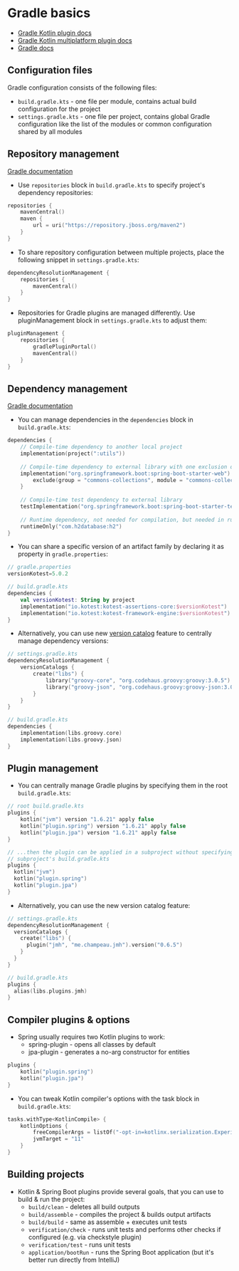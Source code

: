 # Gradle basics
* [Gradle Kotlin plugin docs](https://kotlinlang.org/docs/gradle.html)
* [Gradle Kotlin multiplatform plugin docs](https://kotlinlang.org/docs/multiplatform-dsl-reference.html)
* [Gradle docs](https://docs.gradle.org/current/userguide/getting_started.html)

## Configuration files
Gradle configuration consists of the following files:
* `build.gradle.kts` - one file per module, contains actual build configuration for the project
* `settings.gradle.kts` - one file per project, contains global Gradle configuration like the list of the modules or
  common configuration shared by all modules

## Repository management
[Gradle documentation](https://docs.gradle.org/current/userguide/declaring_repositories.html)

* Use ``repositories`` block in ``build.gradle.kts`` to specify project's dependency repositories:
```kotlin
repositories { 
    mavenCentral()
    maven {
        url = uri("https://repository.jboss.org/maven2")
    }
}
``` 
* To share repository configuration between multiple projects,
place the following snippet in ``settings.gradle.kts``:
```kotlin
dependencyResolutionManagement {
    repositories {
        mavenCentral()
    }
}
```
* Repositories for Gradle plugins are managed differently. Use pluginManagement block in ``settings.gradle.kts`` to adjust them:
```kotlin
pluginManagement {
    repositories {
        gradlePluginPortal()
        mavenCentral()
    }
}
```


## Dependency management
[Gradle documentation](https://docs.gradle.org/current/userguide/declaring_dependencies.html)

* You can manage dependencies in the ``dependencies`` block in ``build.gradle.kts``:
```kotlin
dependencies {
    // Compile-time dependency to another local project
    implementation(project(":utils"))
    
    // Compile-time dependency to external library with one exclusion of a transitive dependency
    implementation("org.springframework.boot:spring-boot-starter-web") {
        exclude(group = "commons-collections", module = "commons-collections")
    }
    
    // Compile-time test dependency to external library
    testImplementation("org.springframework.boot:spring-boot-starter-test")
    
    // Runtime dependency, not needed for compilation, but needed in runtime 
    runtimeOnly("com.h2database:h2")
}
```
* You can share a specific version of an artifact family by declaring it as property in ``gradle.properties``:
```kotlin
// gradle.properties
versionKotest=5.0.2

// build.gradle.kts
dependencies {
    val versionKotest: String by project
    implementation("io.kotest:kotest-assertions-core:$versionKotest")
    implementation("io.kotest:kotest-framework-engine:$versionKotest")
}
```
* Alternatively, you can use new [version catalog](https://docs.gradle.org/current/userguide/platforms.html) feature to centrally manage dependency versions:
```kotlin
// settings.gradle.kts
dependencyResolutionManagement {
    versionCatalogs {
        create("libs") {
            library("groovy-core", "org.codehaus.groovy:groovy:3.0.5")
            library("groovy-json", "org.codehaus.groovy:groovy-json:3.0.5")
        }
    }
}

// build.gradle.kts
dependencies {
    implementation(libs.groovy.core)
    implementation(libs.groovy.json)
}
```

## Plugin management
* You can centrally manage Gradle plugins by specifying them in the root ``build.gradle.kts``:
````kotlin
// root build.gradle.kts
plugins {
    kotlin("jvm") version "1.6.21" apply false
    kotlin("plugin.spring") version "1.6.21" apply false
    kotlin("plugin.jpa") version "1.6.21" apply false
}

// ...then the plugin can be applied in a subproject without specifying the version
// subproject's build.gradle.kts
plugins {
  kotlin("jvm")
  kotlin("plugin.spring")
  kotlin("plugin.jpa")
}
````
* Alternatively, you can use the new version catalog feature:
````kotlin
// settings.gradle.kts
dependencyResolutionManagement {
  versionCatalogs {
    create("libs") {
      plugin("jmh", "me.champeau.jmh").version("0.6.5")
    }
  }
}

// build.gradle.kts
plugins {
  alias(libs.plugins.jmh)
}
````

## Compiler plugins & options 
* Spring usually requires two Kotlin plugins to work:
  * spring-plugin - opens all classes by default
  * jpa-plugin - generates a no-arg constructor for entities
````kotlin
plugins {
    kotlin("plugin.spring")
    kotlin("plugin.jpa")
}
````
* You can tweak Kotlin compiler's options with the task block in ``build.gradle.kts``:
```kotlin
tasks.withType<KotlinCompile> {
    kotlinOptions {
        freeCompilerArgs = listOf("-opt-in=kotlinx.serialization.ExperimentalSerializationApi")
        jvmTarget = "11"
    }
}
```

## Building projects
* Kotlin & Spring Boot plugins provide several goals, that you can use to build & run the project:
  * ``build/clean`` - deletes all build outputs
  * ``build/assemble`` - compiles the project & builds output artifacts
  * ``build/build`` - same as assemble + executes unit tests
  * ``verification/check`` - runs unit tests and performs other checks if configured (e.g. via checkstyle plugin)
  * ``verification/test`` - runs unit tests
  * ``application/bootRun`` - runs the Spring Boot application (but it's better run directly from IntelliJ)
